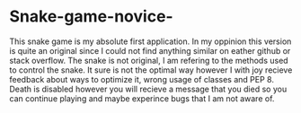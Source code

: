 # Snake-game-novice-
This snake game is my absolute first application. In my oppinion this version is quite an original since I could not find anything similar on eather github or stack overflow. The snake is not original, I am refering to the methods used to control the snake.  It sure is not the optimal way however I with joy recieve feedback about ways to optimize it, wrong usage of classes and PEP 8.  Death is disabled however you will recieve a message that you died so you can continue playing and maybe experince bugs that I am not aware of.
